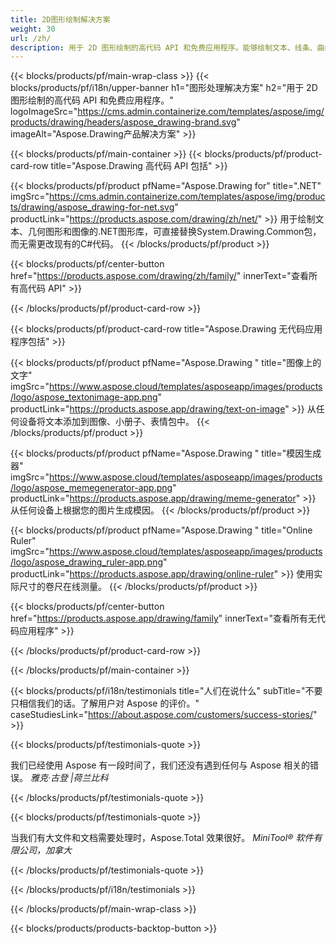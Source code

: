 ```yaml
---
title: 2D图形绘制解决方案 
weight: 30
url: /zh/
description: 用于 2D 图形绘制的高代码 API 和免费应用程序。能够绘制文本、线条、曲线和图形，以及将图像转换为不同的格式。
---
```


{{< blocks/products/pf/main-wrap-class >}}
{{< blocks/products/pf/i18n/upper-banner h1="图形处理解决方案" h2="用于 2D 图形绘制的高代码 API 和免费应用程序。" logoImageSrc="https://cms.admin.containerize.com/templates/aspose/img/products/drawing/headers/aspose_drawing-brand.svg" imageAlt="Aspose.Drawing产品解决方案" >}}

{{< blocks/products/pf/main-container >}}
{{< blocks/products/pf/product-card-row title="Aspose.Drawing 高代码 API 包括" >}}

{{< blocks/products/pf/product pfName="Aspose.Drawing for" title=".NET" imgSrc="https://cms.admin.containerize.com/templates/aspose/img/products/drawing/aspose_drawing-for-net.svg" productLink="https://products.aspose.com/drawing/zh/net/" >}}
用于绘制文本、几何图形和图像的.NET图形库，可直接替换System.Drawing.Common包，而无需更改现有的C#代码。
{{< /blocks/products/pf/product >}}

{{< blocks/products/pf/center-button href="https://products.aspose.com/drawing/zh/family/" innerText="查看所有高代码 API" >}}

{{< /blocks/products/pf/product-card-row >}}

{{< blocks/products/pf/product-card-row title="Aspose.Drawing 无代码应用程序包括" >}}

{{< blocks/products/pf/product pfName="Aspose.Drawing " title="图像上的文字" imgSrc="https://www.aspose.cloud/templates/asposeapp/images/products/logo/aspose_textonimage-app.png" productLink="https://products.aspose.app/drawing/text-on-image" >}}
从任何设备将文本添加到图像、小册子、表情包中。
{{< /blocks/products/pf/product >}}

{{< blocks/products/pf/product pfName="Aspose.Drawing " title="模因生成器" imgSrc="https://www.aspose.cloud/templates/asposeapp/images/products/logo/aspose_memegenerator-app.png" productLink="https://products.aspose.app/drawing/meme-generator" >}}
从任何设备上根据您的图片生成模因。
{{< /blocks/products/pf/product >}}

{{< blocks/products/pf/product pfName="Aspose.Drawing " title="Online Ruler" imgSrc="https://www.aspose.cloud/templates/asposeapp/images/products/logo/aspose_drawing_ruler-app.png" productLink="https://products.aspose.app/drawing/online-ruler" >}}
使用实际尺寸的卷尺在线测量。
{{< /blocks/products/pf/product >}}

{{< blocks/products/pf/center-button href="https://products.aspose.app/drawing/family" innerText="查看所有无代码应用程序" >}}

{{< /blocks/products/pf/product-card-row >}}

{{< /blocks/products/pf/main-container >}}

{{< blocks/products/pf/i18n/testimonials title="人们在说什么" subTitle="不要只相信我们的话。了解用户对 Aspose 的评价。" caseStudiesLink="https://about.aspose.com/customers/success-stories/" >}}

{{< blocks/products/pf/testimonials-quote >}}
<p class="first">
 我们已经使用 Aspose 有一段时间了，我们还没有遇到任何与 Aspose 相关的错误。
 <em>
  雅克·古登 |荷兰比科
 </em>
</p>

{{< /blocks/products/pf/testimonials-quote >}}

{{< blocks/products/pf/testimonials-quote >}}
<p class="second">
 当我们有大文件和文档需要处理时，Aspose.Total 效果很好。
 <em>
  MiniTool® 软件有限公司，加拿大
 </em>
</p>

{{< /blocks/products/pf/testimonials-quote >}}

{{< /blocks/products/pf/i18n/testimonials >}}

{{< /blocks/products/pf/main-wrap-class >}}

{{< blocks/products/products-backtop-button >}}
